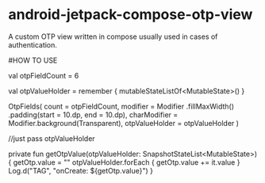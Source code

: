 # android-jetpack-compose-otp-view

A custom OTP view written in compose usually used in cases of authentication.

#HOW TO USE

val otpFieldCount = 6

val otpValueHolder = remember { mutableStateListOf<MutableState<String>>() }



OtpFields(
  count = otpFieldCount,
  modifier = Modifier
  .fillMaxWidth()
  .padding(start = 10.dp, end = 10.dp),
  charModifier = Modifier.background(Transparent),
  otpValueHolder = otpValueHolder
)




//just pass otpValueHolder
  
private fun getOtpValue(otpValueHolder: SnapshotStateList<MutableState<String>>) {
        getOtp.value = ""
        otpValueHolder.forEach {
            getOtp.value += it.value
        }
        Log.d("TAG", "onCreate: ${getOtp.value}") 
}
